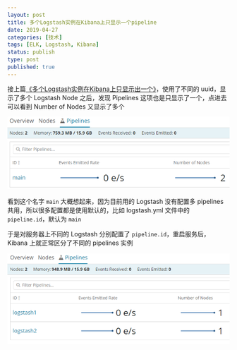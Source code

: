 ```yaml
---
layout: post
title: 多个Logstash实例在Kibana上只显示一个pipeline
date: 2019-04-27
categories: [技术]
tags: [ELK, Logstash, Kibana]
status: publish
type: post
published: true
---
```


接上篇[《多个Logstash实例在Kibana上只显示出一个》](https://priesttomb.github.io/%E5%B0%8F%E9%97%AE%E9%A2%98%E5%A4%84%E7%90%86/2019/04/25/multi-logstash-instance-but-only-show-one-on-kibana/)，使用了不同的 uuid，显示了多个 Logstash Node 之后，发现 Pipelines 这项也是只显示了一个，点进去可以看到 Number of Nodes 又显示了多个

![1.png](/images/blog_img/20190427/1.png)

看到这个名字 `main` 大概想起来，因为目前用的 Logstash 没有配置多 pipelines 共用，所以很多配置都是使用默认的，比如 logstash.yml 文件中的 `pipeline.id`，默认为 `main`

于是对服务器上不同的 Logstash 分别配置了 `pipeline.id`，重启服务后，Kibana 上就正常区分了不同的 pipelines 实例

![2.png](/images/blog_img/20190427/2.png)
